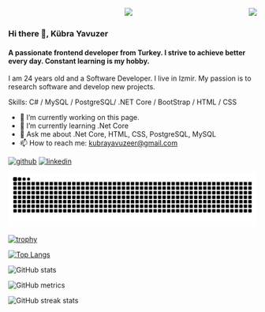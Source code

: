   <img src="https://komarev.com/ghpvc/?username=hanzelkaraagac&&style=plastics&&color=green" align="right"/> </p>

<p align="center"><img src="https://i.imgur.com/A6bWGFl.gif"/>

 

### Hi there 👋, Kübra Yavuzer
#### A passionate frontend developer from Turkey. I strive to achieve better every day. Constant learning is my hobby.
I am 24 years old and a Software Developer. I live in Izmir. My passion is to research software and develop new projects.


Skills: C# / MySQL / PostgreSQL/ .NET Core / BootStrap / HTML / CSS

- 🔭 I’m currently working on this page. 
- 🌱 I’m currently learning .Net Core 
- 💬 Ask me about .Net Core, HTML, CSS, PostgreSQL, MySQL 
- 📫 How to reach me: kubrayavuzeer@gmail.com 


[<img src='https://cdn.jsdelivr.net/npm/simple-icons@3.0.1/icons/github.svg' alt='github' height='40'>](https://github.com/kubrayavuzer)  [<img src='https://cdn.jsdelivr.net/npm/simple-icons@3.0.1/icons/linkedin.svg' alt='linkedin' height='40'>](https://www.linkedin.com/in/kubrayavuzer/)  

![](https://github.com/BEPb/BEPb/raw/output/github-contribution-grid-snake.svg)

[![trophy](https://github-profile-trophy.vercel.app/?username=kubrayavuzer)](https://github.com/ryo-ma/github-profile-trophy)

[![Top Langs](https://github-readme-stats.vercel.app/api/top-langs/?username=kubrayavuzer)](https://github.com/anuraghazra/github-readme-stats)

![GitHub stats](https://github-readme-stats.vercel.app/api?username=kubrayavuzer&show_icons=true)  

![GitHub metrics](https://metrics.lecoq.io/kubrayavuzer)  

![GitHub streak stats](https://streak-stats.demolab.com/?user=kubrayavuzer)  

